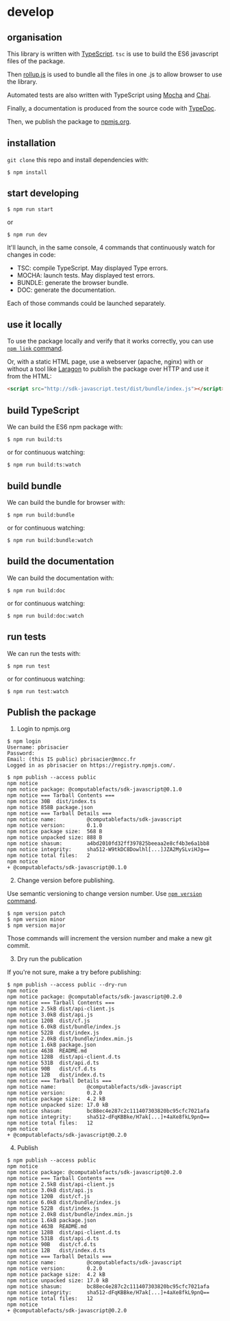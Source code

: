 # develop

## organisation

This library is written with [TypeScript](https://www.typescriptlang.org/). 
`tsc` is use to build the ES6 javascript files of the package.

Then [rollup.js](https://rollupjs.org/) is used to bundle all the files in one .js to allow browser to use 
the library.

Automated tests are also written with TypeScript using [Mocha](https://mochajs.org/) 
and [Chai](https://www.chaijs.com/).

Finally, a documentation is produced from the source code with [TypeDoc](https://typedoc.org/).

Then, we publish the package to [npmjs.org](https://www.npmjs.com/package/@computablefacts/sdk-javascript).

## installation

`git clone` this repo and install dependencies with:

```shell
$ npm install
```

## start developing

```shell
$ npm run start
```
or
```shell
$ npm run dev
```

It'll launch, in the same console, 4 commands that continuously watch for changes in code:

- TSC: compile TypeScript. May displayed Type errors.
- MOCHA: launch tests. May displayed test errors.
- BUNDLE: generate the browser bundle.
- DOC: generate the documentation.

Each of those commands could be launched separately.

## use it locally

To use the package locally and verify that it works correctly, you can use 
[`npm link` command](https://docs.npmjs.com/cli/v6/commands/npm-link).

Or, with a static HTML page, use a webserver (apache, nginx) with or
without a tool like [Laragon](https://laragon.org/) to publish the package
over HTTP and use it from the HTML:

```html
<script src="http://sdk-javascript.test/dist/bundle/index.js"></script>
```

## build TypeScript

We can build the ES6 npm package with:
```shell
$ npm run build:ts
```
or for continuous watching:
```shell
$ npm run build:ts:watch
```

## build bundle

We can build the bundle for browser with:
```shell
$ npm run build:bundle
```
or for continuous watching:
```shell
$ npm run build:bundle:watch
```

## build the documentation

We can build the documentation with:
```shell
$ npm run build:doc
```
or for continuous watching:
```shell
$ npm run build:doc:watch
```

## run tests

We can run the tests with:
```shell
$ npm run test
```
or for continuous watching:
```shell
$ npm run test:watch
```

## Publish the package

1. Login to npmjs.org

```shell
$ npm login
Username: pbrisacier
Password:
Email: (this IS public) pbrisacier@mncc.fr
Logged in as pbrisacier on https://registry.npmjs.com/.

$ npm publish --access public
npm notice
npm notice package: @computablefacts/sdk-javascript@0.1.0
npm notice === Tarball Contents ===
npm notice 30B  dist/index.ts
npm notice 858B package.json
npm notice === Tarball Details ===
npm notice name:          @computablefacts/sdk-javascript
npm notice version:       0.1.0
npm notice package size:  568 B
npm notice unpacked size: 888 B
npm notice shasum:        a4bd2010fd32ff397825beeaa2e8cf4b3e6a1bb8
npm notice integrity:     sha512-W9tkDC8Dowlhl[...]JZA2MySLviHJg==
npm notice total files:   2
npm notice
+ @computablefacts/sdk-javascript@0.1.0
```

2. Change version before publishing. 

Use semantic versioning to change version number. Use
[`npm version` command](https://docs.npmjs.com/cli/v6/commands/npm-version).

```shell
$ npm version patch
$ npm version minor
$ npm version major
```

Those commands will increment the version number and make a new git commit.

3. Dry run the publication

If you're not sure, make a try before publishing:
```shell
$ npm publish --access public --dry-run
npm notice
npm notice package: @computablefacts/sdk-javascript@0.2.0
npm notice === Tarball Contents ===
npm notice 2.5kB dist/api-client.js
npm notice 3.0kB dist/api.js
npm notice 120B  dist/cf.js
npm notice 6.0kB dist/bundle/index.js
npm notice 522B  dist/index.js
npm notice 2.0kB dist/bundle/index.min.js
npm notice 1.6kB package.json
npm notice 463B  README.md
npm notice 128B  dist/api-client.d.ts
npm notice 531B  dist/api.d.ts
npm notice 90B   dist/cf.d.ts
npm notice 12B   dist/index.d.ts
npm notice === Tarball Details ===
npm notice name:          @computablefacts/sdk-javascript
npm notice version:       0.2.0
npm notice package size:  4.2 kB
npm notice unpacked size: 17.0 kB
npm notice shasum:        bc88ec4e287c2c111407303820bc95cfc7021afa
npm notice integrity:     sha512-dFqKBBke/H7ak[...]+4aXe8fkL9pnQ==
npm notice total files:   12
npm notice
+ @computablefacts/sdk-javascript@0.2.0
```

4. Publish

```shell
$ npm publish --access public
npm notice
npm notice package: @computablefacts/sdk-javascript@0.2.0
npm notice === Tarball Contents ===
npm notice 2.5kB dist/api-client.js
npm notice 3.0kB dist/api.js
npm notice 120B  dist/cf.js
npm notice 6.0kB dist/bundle/index.js
npm notice 522B  dist/index.js
npm notice 2.0kB dist/bundle/index.min.js
npm notice 1.6kB package.json
npm notice 463B  README.md
npm notice 128B  dist/api-client.d.ts
npm notice 531B  dist/api.d.ts
npm notice 90B   dist/cf.d.ts
npm notice 12B   dist/index.d.ts
npm notice === Tarball Details ===
npm notice name:          @computablefacts/sdk-javascript
npm notice version:       0.2.0
npm notice package size:  4.2 kB
npm notice unpacked size: 17.0 kB
npm notice shasum:        bc88ec4e287c2c111407303820bc95cfc7021afa
npm notice integrity:     sha512-dFqKBBke/H7ak[...]+4aXe8fkL9pnQ==
npm notice total files:   12
npm notice
+ @computablefacts/sdk-javascript@0.2.0
```
